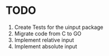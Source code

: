 TODO
====

1. Create Tests for the uinput package
2. Migrate code from C to GO
3. Implement relative input
4. Implement absolute input